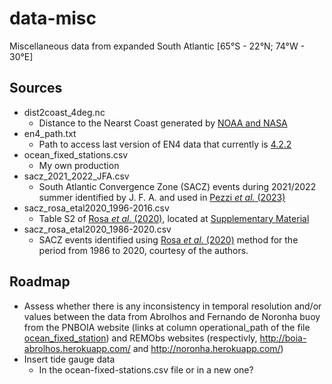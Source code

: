 # data-misc

Miscellaneous data from expanded South Atlantic [65°S - 22°N; 74°W - 30°E]

## Sources

- dist2coast_4deg.nc
  - Distance to the Nearst Coast generated by [NOAA and NASA](https://oceancolor.gsfc.nasa.gov/docs/distfromcoast/)
- en4_path.txt
  - Path to access last version of EN4 data that currently is [4.2.2](https://www.metoffice.gov.uk/hadobs/en4/download-en4-2-2.html)
- ocean_fixed_stations.csv
  - My own production
- sacz_2021_2022_JFA.csv
  - South Atlantic Convergence Zone (SACZ) events during 2021/2022 summer identified by J. F. A. and used in [Pezzi *et al.* (2023)](https://www.nature.com/articles/s41598-023-28803-w)
- sacz_rosa_etal2020_1996-2016.csv
  - Table S2 of [Rosa *et al.* (2020)](https://www.frontiersin.org/articles/10.3389/fenvs.2020.00018/full), located at [Supplementary Material](https://www.frontiersin.org/articles/10.3389/fenvs.2020.00018/full#supplementary-material)
- sacz_rosa_etal2020_1986-2020.csv
  - SACZ events identified using [Rosa *et al.* (2020)](https://www.frontiersin.org/articles/10.3389/fenvs.2020.00018/full) method for the period from 1986 to 2020, courtesy of the authors.

## Roadmap

- Assess whether there is any inconsistency in temporal resolution and/or values between the data from Abrolhos and Fernando de Noronha buoy from the PNBOIA website (links at column operational_path of the file [ocean_fixed_station](ocean_fixed_stations.csv)) and REMObs websites (respectivly, http://boia-abrolhos.herokuapp.com/ and http://noronha.herokuapp.com/)
- Insert tide gauge data
  - In the ocean-fixed-stations.csv file or in a new one?
